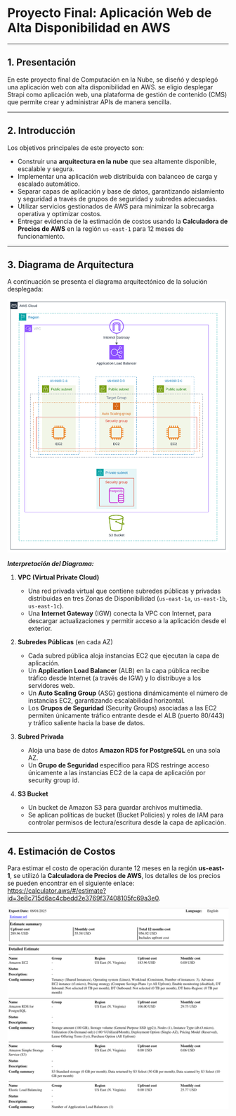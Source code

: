 # Proyecto Final: Aplicación Web de Alta Disponibilidad en AWS

---

## 1. Presentación

En este proyecto final de Computación en la Nube, se diseñó y desplegó una aplicación web con alta disponibilidad en AWS. se eligio desplegar Strapi como aplicación web, una plataforma de gestión de contenido (CMS) que permite crear y administrar APIs de manera sencilla.

---

## 2. Introducción

Los objetivos principales de este proyecto son:

- Construir una **arquitectura en la nube** que sea altamente disponible, escalable y segura.
- Implementar una aplicación web distribuida con balanceo de carga y escalado automático.
- Separar capas de aplicación y base de datos, garantizando aislamiento y seguridad a través de grupos de seguridad y subredes adecuadas.
- Utilizar servicios gestionados de AWS para minimizar la sobrecarga operativa y optimizar costos.
- Entregar evidencia de la estimación de costos usando la **Calculadora de Precios de AWS** en la región `us-east-1` para 12 meses de funcionamiento.

---

## 3. Diagrama de Arquitectura

A continuación se presenta el diagrama arquitectónico de la solución desplegada:

![Diagrama de Arquitectura AWS](./aws-architecture-diagram.png)

<em>**Interpretación del Diagrama:**</em>

1. **VPC (Virtual Private Cloud)**
    - Una red privada virtual que contiene subredes públicas y privadas distribuidas en tres Zonas de Disponibilidad (`us-east-1a`, `us-east-1b`, `us-east-1c`).
    - Una **Internet Gateway** (IGW) conecta la VPC con Internet, para descargar actualizaciones y permitir acceso a la aplicación desde el exterior.

2. **Subredes Públicas** (en cada AZ)
    - Cada subred pública aloja instancias EC2 que ejecutan la capa de aplicación.
    - Un **Application Load Balancer** (ALB) en la capa pública recibe tráfico desde Internet (a través de IGW) y lo distribuye a los servidores web.
    - Un **Auto Scaling Group** (ASG) gestiona dinámicamente el número de instancias EC2, garantizando escalabilidad horizontal.
    - Los **Grupos de Seguridad** (Security Groups) asociadas a las EC2 permiten únicamente tráfico entrante desde el ALB (puerto 80/443) y tráfico saliente hacia la base de datos.

3. **Subred Privada**
    - Aloja una base de datos **Amazon RDS for PostgreSQL** en una sola AZ.
    - Un **Grupo de Seguridad** específico para RDS restringe acceso únicamente a las instancias EC2 de la capa de aplicación por security group id.

4. **S3 Bucket**
    - Un bucket de Amazon S3 para guardar archivos multimedia.
    - Se aplican políticas de bucket (Bucket Policies) y roles de IAM para controlar permisos de lectura/escritura desde la capa de aplicación.

---

## 4. Estimación de Costos

Para estimar el costo de operación durante 12 meses en la región **us-east-1**, se utilizó la **Calculadora de Precios de AWS**, los detalles de los precios se pueden encontrar en el siguiente enlace: https://calculator.aws/#/estimate?id=3e8c715d6ac4cbedd2e3769f37408105fc69a3e0.

![detalles precios aws](./pricing_details.png)